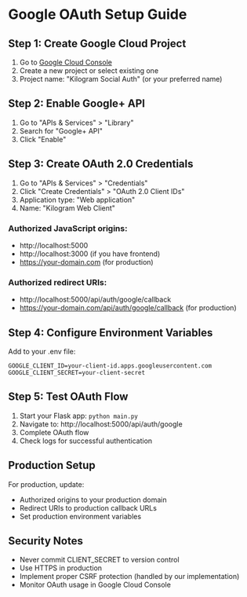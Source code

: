 # Google OAuth Setup Guide

## Step 1: Create Google Cloud Project

1. Go to [Google Cloud Console](https://console.cloud.google.com/)
2. Create a new project or select existing one
3. Project name: "Kilogram Social Auth" (or your preferred name)

## Step 2: Enable Google+ API

1. Go to "APIs & Services" > "Library"
2. Search for "Google+ API" 
3. Click "Enable"

## Step 3: Create OAuth 2.0 Credentials

1. Go to "APIs & Services" > "Credentials"
2. Click "Create Credentials" > "OAuth 2.0 Client IDs"
3. Application type: "Web application"
4. Name: "Kilogram Web Client"

### Authorized JavaScript origins:
- http://localhost:5000
- http://localhost:3000 (if you have frontend)
- https://your-domain.com (for production)

### Authorized redirect URIs:
- http://localhost:5000/api/auth/google/callback
- https://your-domain.com/api/auth/google/callback (for production)

## Step 4: Configure Environment Variables

Add to your .env file:
```
GOOGLE_CLIENT_ID=your-client-id.apps.googleusercontent.com
GOOGLE_CLIENT_SECRET=your-client-secret
```

## Step 5: Test OAuth Flow

1. Start your Flask app: `python main.py`
2. Navigate to: http://localhost:5000/api/auth/google
3. Complete OAuth flow
4. Check logs for successful authentication

## Production Setup

For production, update:
- Authorized origins to your production domain
- Redirect URIs to production callback URLs
- Set production environment variables

## Security Notes

- Never commit CLIENT_SECRET to version control
- Use HTTPS in production
- Implement proper CSRF protection (handled by our implementation)
- Monitor OAuth usage in Google Cloud Console
